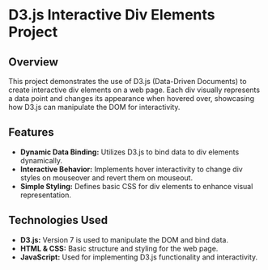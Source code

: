 # D3.js Interactive Div Elements Project
## Overview
This project demonstrates the use of D3.js (Data-Driven Documents) to create interactive div elements on a web page. Each div visually represents a data point and changes its appearance when hovered over, showcasing how D3.js can manipulate the DOM for interactivity.

## Features
- **Dynamic Data Binding:** Utilizes D3.js to bind data to div elements dynamically.
- **Interactive Behavior:** Implements hover interactivity to change div styles on mouseover and revert them on mouseout.
- **Simple Styling:** Defines basic CSS for div elements to enhance visual representation.

## Technologies Used
- **D3.js:** Version 7 is used to manipulate the DOM and bind data.
- **HTML & CSS:** Basic structure and styling for the web page.
- **JavaScript:** Used for implementing D3.js functionality and interactivity.
